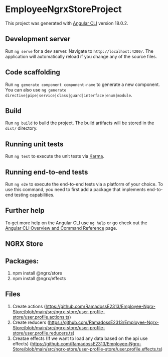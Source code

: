 # EmployeeNgrxStoreProject

This project was generated with [Angular CLI](https://github.com/angular/angular-cli) version 18.0.2.

## Development server

Run `ng serve` for a dev server. Navigate to `http://localhost:4200/`. The application will automatically reload if you change any of the source files.

## Code scaffolding

Run `ng generate component component-name` to generate a new component. You can also use `ng generate directive|pipe|service|class|guard|interface|enum|module`.

## Build

Run `ng build` to build the project. The build artifacts will be stored in the `dist/` directory.

## Running unit tests

Run `ng test` to execute the unit tests via [Karma](https://karma-runner.github.io).

## Running end-to-end tests

Run `ng e2e` to execute the end-to-end tests via a platform of your choice. To use this command, you need to first add a package that implements end-to-end testing capabilities.

## Further help

To get more help on the Angular CLI use `ng help` or go check out the [Angular CLI Overview and Command Reference](https://angular.dev/tools/cli) page.

## NGRX Store

## Packages:
1. npm install @ngrx/store
2. npm install @ngrx/effects

## Files
1. Create actions (https://github.com/RamadossE2313/Employee-Ngrx-Store/blob/main/src/ngrx-store/user-profile-store/user.profile.actions.ts)
2. Create reducers (https://github.com/RamadossE2313/Employee-Ngrx-Store/blob/main/src/ngrx-store/user-profile-store/user.profile.reducers.ts)
3. Creatae effects (If we want to load any data based on the api use effects)
(https://github.com/RamadossE2313/Employee-Ngrx-Store/blob/main/src/ngrx-store/user-profile-store/user.profile.effects.ts)

